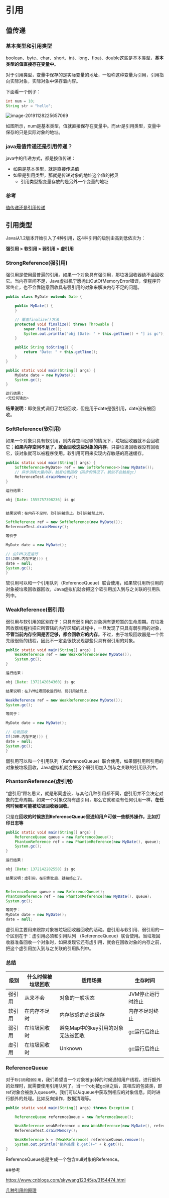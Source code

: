 # 引用



## 值传递



### 基本类型和引用类型

boolean、byte、char、short、int、long、float、double这些是基本类型，**基本类型的值直接存在变量中**。

对于引用类型，变量中保存的是实际变量的地址，一般称这种变量为引用，引用指向实际对象，实际对象中保存着内容。

下面看一个例子：

```java
int num = 10;
String str = "hello";
```

![image-20191128225657069](https://tva1.sinaimg.cn/large/006y8mN6gy1g9e5ax2us8j30wc0ga774.jpg)



如图所示，num是基本类型，值就直接保存在变量中。而str是引用类型，变量中保存的只是实际对象的地址。







### java是值传递还是引用传递？

java中的传递方式，都是按值传递：

- 如果是基本类型，就是直接传递值
- 如果是引用类型，那就是传递对象的地址这个值的拷贝
  - 引用类型指变量存放的是另外一个变量的地址

### 参考

[值传递还是引用传递](https://www.zhihu.com/question/31203609?sort=created)















## 引用类型

Java从1.2版本开始引入了4种引用，这4种引用的级别由高到低依次为：

   **强引用  >  软引用  >  弱引用  >  虚引用**



### StrongReference(强引用)

强引用是使用最普遍的引用。如果一个对象具有强引用，那垃圾回收器绝不会回收它。当内存空间不足，Java虚拟机宁愿抛出OutOfMemoryError错误，使程序异常终止，也不会靠随意回收具有强引用的对象来解决内存不足的问题。

```java
public class MyDate extends Date {

    public MyDate() {
    }

    // 覆盖finalize()方法
    protected void finalize() throws Throwable {
        super.finalize();
        System.out.println("obj [Date: " + this.getTime() + "] is gc");
    }

    public String toString() {
        return "Date: " + this.getTime();
    }
}
```



```java
public static void main(String[] args) {
    MyDate date = new MyDate();
    System.gc();
}

运行结果：
<无任何输出>
```

**结果说明**：即使显式调用了垃圾回收，但是用于date是强引用，date没有被回收。









### SoftReference(软引用)

 如果一个对象只具有软引用，则内存空间足够的情况下，垃圾回收器就不会回收它；**如果内存空间不足了，就会回收这些对象的内存**。只要垃圾回收器没有回收它，该对象就可以被程序使用。软引用可用来实现内存敏感的高速缓存。

```java
public static void main(String[] args) {
    SoftReference<MyDate> ref = new SoftReference<>(new MyDate());
    // 异步消耗大量内存，触发垃圾回收（同步的情况下，貌似不会触发gc）
    ReferenceTest.drainMemory();
}

运行结果：

obj [Date: 1555757398236] is gc


结果说明：在内存不足时，软引用被终止。软引用被禁止时，

SoftReference ref = new SoftReference(new MyDate());
ReferenceTest.drainMemory();

等价于

MyDate date = new MyDate();

// 由JVM决定运行
If(JVM.内存不足()) {
date = null;
System.gc();
}
```



软引用可以和一个引用队列（ReferenceQueue）联合使用，如果软引用所引用的对象被垃圾回收器回收，Java虚拟机就会把这个软引用加入到与之关联的引用队列中。





### WeakReference(弱引用)

弱引用与软引用的区别在于：只具有弱引用的对象拥有更短暂的生命周期。在垃圾回收器线程扫描它所管辖的内存区域的过程中，一旦发现了只具有弱引用的对象，**不管当前内存空间是否足够，都会回收它的内存**。不过，由于垃圾回收器是一个优先级很低的线程，因此不一定会很快发现那些只具有弱引用的对象。

```java
public static void main(String[] args) {
    WeakReference ref = new WeakReference(new MyDate());
    System.gc();
}

运行结果：

obj [Date: 1372142034360] is gc

结果说明：在JVM垃圾回收运行时，弱引用被终止.

WeakReference ref = new WeakReference(new MyDate());
System.gc();

等同于：

MyDate date = new MyDate();

// 垃圾回收
If(JVM.内存不足()) {
date = null;
System.gc();
}
```

弱引用可以和一个引用队列（ReferenceQueue）联合使用，如果弱引用所引用的对象被垃圾回收，Java虚拟机就会把这个弱引用加入到与之关联的引用队列中。



### PhantomReference(虚引用)

“虚引用”顾名思义，就是形同虚设，与其他几种引用都不同，虚引用并不会决定对象的生命周期。如果一个对象仅持有虚引用，那么它就和没有任何引用一样，**在任何时候都可能被垃圾回收器回收**。

只是在**回收的时候放到ReferenceQueue里通知用户可做一些额外操作，比如打印日志等**

```java
public static void main(String[] args) {
    ReferenceQueue queue = new ReferenceQueue();
    PhantomReference ref = new PhantomReference(new MyDate(), queue);
    System.gc();
}

运行结果：

obj [Date: 1372142282558] is gc

结果说明：虚引用，在实例化后，就被终止了。


ReferenceQueue queue = new ReferenceQueue();
PhantomReference ref = new PhantomReference(new MyDate(), queue);
System.gc();

等同于：
MyDate date = new MyDate();
date = null;
```

 虚引用主要用来跟踪对象被垃圾回收器回收的活动。虚引用与软引用、弱引用的一个区别在于：虚引用必须和引用队列 （ReferenceQueue）联合使用。当垃圾回收器准备回收一个对象时，如果发现它还有虚引用，就会在回收对象的内存之前，把这个虚引用加入到与之关联的引用队列中。



### 总结

| **级别** | **什么时候被垃圾回收** | **适用场景**                       | **生存时间**      |
| -------- | ---------------------- | ---------------------------------- | ----------------- |
| 强引用   | 从来不会               | 对象的一般状态                     | JVM停止运行时终止 |
| 软引用   | 在内存不足时           | 内存敏感的高速缓存                 | 内存不足时终止    |
| 弱引用   | 在垃圾回收时           | 避免Map中的key引用的对象无法被回收 | gc运行后终止      |
| 虚引用   | 在垃圾回收时           | Unknown                            | gc运行后终止      |





### ReferenceQueue

对于`软引用`和`弱引用`，我们希望当一个对象被gc掉的时候通知用户线程，进行额外的处理时，就需要使用引用队列了。当一个obj被gc掉之后，其相应的包装类，即ref对象会被放入queue中。我们可以从queue中获取到相应的对象信息，同时进行额外的处理。比如反向操作，数据清理等。

```java
public static void main(String[] args) throws Exception {

    ReferenceQueue referenceQueue = new ReferenceQueue();

    WeakReference weakReference = new WeakReference(new MyDate(), referenceQueue);
    ReferenceTest.drainMemory();

    WeakReference k = (WeakReference) referenceQueue.remove();
    System.out.println("额外处理 k.get()=" + k.get());
}
```

ReferenceQueue总是生成一个包含null对象的Reference。



##参考

<https://www.cnblogs.com/skywang12345/p/3154474.html>

[几种引用的原理](https://www.jianshu.com/p/825cca41d962)

